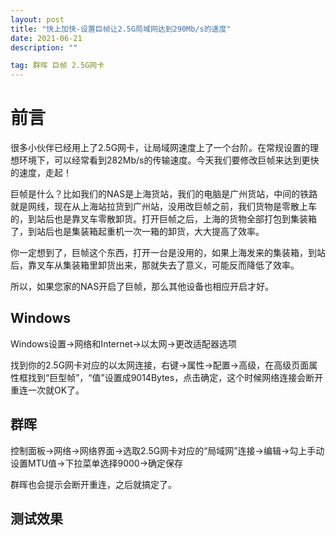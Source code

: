 ```yaml
---
layout: post
title: "快上加快-设置巨帧让2.5G局域网达到290Mb/s的速度"
date: 2021-06-21 
description: ""

tag: 群晖 巨帧 2.5G网卡
---
```




# 前言

很多小伙伴已经用上了2.5G网卡，让局域网速度上了一个台阶。在常规设置的理想环境下，可以经常看到282Mb/s的传输速度。今天我们要修改巨帧来达到更快的速度，走起！

巨帧是什么？比如我们的NAS是上海货站，我们的电脑是广州货站，中间的铁路就是网线，现在从上海站拉货到广州站，没用改巨帧之前，我们货物是零散上车的，到站后也是靠叉车零散卸货。打开巨帧之后，上海的货物全部打包到集装箱了，到站后也是集装箱起重机一次一箱的卸货，大大提高了效率。

你一定想到了，巨帧这个东西，打开一台是没用的，如果上海发来的集装箱，到站后，靠叉车从集装箱里卸货出来，那就失去了意义，可能反而降低了效率。

所以，如果您家的NAS开启了巨帧，那么其他设备也相应开启才好。

## Windows

Windows设置→网络和Internet→以太网→更改适配器选项

找到你的2.5G网卡对应的以太网连接，右键→属性→配置→高级，在高级页面属性框找到“巨型帧”，“值”设置成9014Bytes，点击确定，这个时候网络连接会断开重连一次就OK了。

## 群晖

控制面板→网络→网络界面→选取2.5G网卡对应的“局域网”连接→编辑→勾上手动设置MTU值→下拉菜单选择9000→确定保存

群晖也会提示会断开重连，之后就搞定了。

## 测试效果




